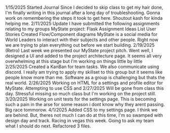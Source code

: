 1/15/2025 Started Journal
Since I decided to skip class to get my hair done, I'm finally writing in this journal after a long day of troubleshooting. Gonna work on remembering the steps it took to get here. Shoutout kash for kinda helping me.
2/11/2025 Update 
I have submitted the following assignments relating to my groups MyState project:
	Flask Assignment 
	Ideas List
	User Stories
	Created Flow/Component diagrams
MyState is a social media for World Leaders to interact with their subjects 
and other people. Right now we are trying to plan everything out before we
start building.
2/19/2025 (Retro)
Last week we presented our MyState project pitch. Went well, I designed a UI and added to the project architecture page. It seems all very overwhelming at this stage but I'm working on things little by little
2/25/2025 
Created a KanBan for team tasks. We also communicate using discord. I really am trying to apply my skillset to this group but it seems like people know more than me. Software as a group is challenging but 
thats the real world.
2/26/2025
 Working on HTML for a settings and profile editor for MyState. Attempting to use CSS and 
2/27/2025
Will be gone from class this day. Stressful missing so much class but I'm working on the project still.
3/20/2025
Working on unit tests for the settings page. This is becoming such a pain in the 
arse for some reason i dont know why they arent passing. Big race tommorow.
4/1/2025 
Added CSS to my settings page. I think we are behind. But, theres not much I 
can do at this time, I'm so swamped with design day and track. Racing in vegas this week. Going to ask my team what I should do next. Refactored 
3 files.



